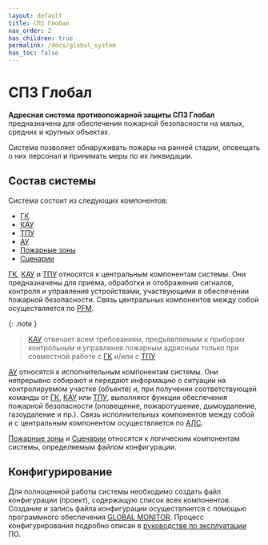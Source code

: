 ```yaml
---
layout: default
title: СПЗ Глобал
nav_order: 2
has_children: true
permalink: /docs/global_system
has_toc: false
---
```


# СПЗ Глобал
**Адресная система противопожарной защиты СПЗ Глобал** предназначена для обеспечения пожарной безопасности на малых, средних и крупных объектах. 

Система позволяет обнаруживать пожары на ранней стадии, оповещать о них персонал и принимать меры по их ликвидации.

## Состав системы
Система состоит из следующих компонентов:
- [ГК]
- [КАУ]
- [ТПУ]
- [АУ]
- [Пожарные зоны]
- [Сценарии]


<a name="центральные_компоненты_системы"></a>[ГК], [КАУ] и [ТПУ] относятся к центральным компонентам системы. Они предназначены для приема, обработки и отображения сигналов, контроля и управления устройствами, участвующими в обеспечении пожарной безопасности. Связь центральных компонентов между собой осуществляется по [PFM].

{: .note }
> [КАУ] отвечает всем требованиям, предъявляемым к приборам контрольным и управления пожарным адресным только при совместной работе с [ГК] и/или с [ТПУ]

<a name="исполнительные_компоненты_системы"></a>[АУ] относятся к исполнительным компонентам системы. Они непрерывно собирают и передают информацию о ситуации на контролируемом участке (объекте) и, при получении соответствующей команды от [ГК], [КАУ] или [ТПУ], выполняют функции обеспечения пожарной безопасности (оповещение, пожаротушение, дымоудаление, газоудаление и пр.). Связь исполнительных компонентов между собой и с центральным компонентом осуществляется по [АЛС].

<a name="логические_компоненты_системы"></a>[Пожарные зоны] и [Сценарии] относятся к логическим компонентам системы, определяемым файлом конфигурации.

## Конфигурирование
Для полноценной работы системы необходимо создать файл конфигурации (проект), содержащую список всех компонентов. Создание и запись файла конфигурации осуществляется с помощью программного обеспечения <a href="https://products.rubezh.ru/products/po_global_monitor-3356/" target="_blank">GLOBAL MONITOR</a>. Процесс конфигурирования подробно описан в <a href="https://products.rubezh.ru/download/file/18ac995b-e2c1-11ee-95eb-d4f5ef944508/" target="_blank">руководстве по эксплуатации</a> ПО.

[ГК]: /gk_manual/docs/gk#гк
[КАУ]: /gk_manual/docs/kau#кау
[ТПУ]: /gk_manual/docs/tpu#тпу
[АУ]: /gk_manual/docs/address_devices#адресные-устройства
[АЛС]: /gk_manual/docs/global_system/communications_lines#алс
[PFM]: /gk_manual/docs/global_system/communications_lines#pfm
[Пожарные зоны]: /gk_manual/docs/zones#пожарные-зоны
[Сценарии]: /gk_manual/docs/scenarios#сценарии
